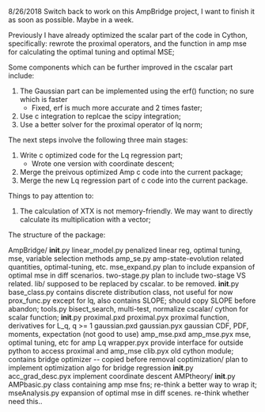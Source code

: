 8/26/2018
Switch back to work on this AmpBridge project, I want to finish it as soon as possible. Maybe in a week.

Previously I have already optimized the scalar part of the code in Cython, specifically: rewrote the proximal operators, and the function in amp mse for calculating the optimal tuning and optimal MSE;

Some components which can be further improved in the cscalar part include:
1. The Gaussian part can be implemented using the erf() function; no sure which is faster
   * Fixed, erf is much more accurate and 2 times faster;
2. Use c integration to replcae the scipy integration;
3. Use a better solver for the proximal operator of lq norm;


The next steps involve the following three main stages:
1. Write c optimized code for the Lq regression part;
   * Wrote one version with coordinate descent;
2. Merge the preivous optimized Amp c code into the current package;
3. Merge the new Lq regression part of c code into the current package.

Things to pay attention to:
1. The calculation of XTX is not memory-friendly. We may want to directly calculate its multiplication with a vector;

The structure of the package:

AmpBridge/
  __init__.py
  linear_model.py       penalized linear reg, optimal tuning, mse, variable selection methods
  amp_se.py             amp-state-evolution related quantities, optimal-tuning, etc.
  mse_expand.py         plan to include expansion of optimal mse in diff scenarios.
  two-stage.py          plan to include two-stage VS related.
  lib/                  supposed to be replaced by cscalar. to be removed.
    __init__.py
    base_class.py       contains discrete distribution class, not useful for now
    prox_func.py        except for lq, also contains SLOPE; should copy SLOPE before abandon;
    tools.py            bisect_search, multi-test, normalize
  cscalar/              cython for scalar function;
    __init__.py
    proximal.pxd
    proximal.pyx        proximal function, derivatives for L_q, q >= 1
    gaussian.pxd
    gaussian.pyx        gaussian CDF, PDF, moments, expectation (not good to use)
    amp_mse.pxd
    amp_mse.pyx         mse, optimal tuning, etc for amp Lq
    wrapper.pyx         provide interface for outside python to access proximal and amp_mse
    clib.pyx            old cython module; contains bridge optimizer -- copied before removal
  coptimization/        plan to implement optimization algo for bridge regression
    __init__.py
    acc_grad_desc.pyx   implement coordinate descent
  AMPtheory/
    __init__.py
    AMPbasic.py         class containing amp mse fns; re-think a better way to wrap it;
    mseAnalysis.py      expansion of optimal mse in diff scenes. re-think whether need this..

